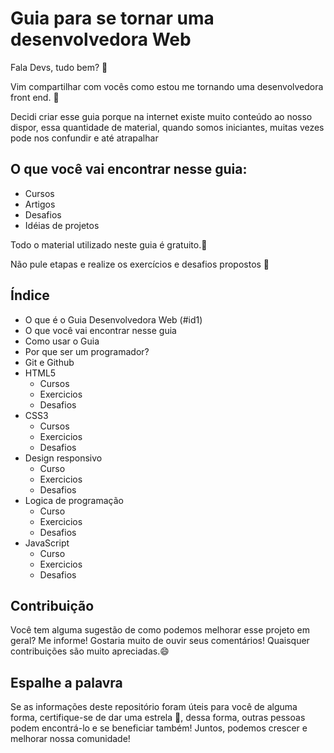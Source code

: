 
# Guia para se tornar uma desenvolvedora Web <a name="id1"></a>

Fala Devs, tudo bem? :vulcan_salute:

Vim compartilhar com vocês como estou me tornando uma desenvolvedora front end. :dart:

Decidi criar esse guia porque na internet existe muito conteúdo ao nosso dispor, essa quantidade de material, quando somos iniciantes, muitas vezes pode nos confundir e até atrapalhar 

## O que você vai encontrar nesse guia: 

* Cursos 
* Artigos
* Desafios 
* Idéias de projetos

Todo o material utilizado neste guia é gratuito.:money_with_wings:

Não pule etapas e realize os exercícios e desafios propostos :rocket:


## Índice

* O que é o Guia Desenvolvedora Web (#id1)
* O que você vai encontrar nesse guia
* Como usar o Guia
* Por que ser um programador? 
* Git e Github
* HTML5
   * Cursos 
   * Exercicios 
   * Desafios 
* CSS3
   * Cursos 
   * Exercicios 
   * Desafios
* Design responsivo 
   * Curso 
   * Exercicios 
   * Desafios
* Logica de programação 
   * Curso 
   * Exercicios 
   * Desafios
* JavaScript 
   * Curso 
   * Exercicios 
   * Desafios

## Contribuição 

Você tem alguma sugestão de como podemos melhorar esse projeto em geral? Me informe! Gostaria muito de ouvir seus comentários!
Quaisquer contribuições são muito apreciadas.:smile:

## Espalhe a palavra

Se as informações deste repositório foram úteis para você de alguma forma, certifique-se de dar uma estrela 🌟, dessa forma, outras pessoas podem encontrá-lo e se beneficiar também! Juntos, podemos crescer e melhorar nossa comunidade!








 
